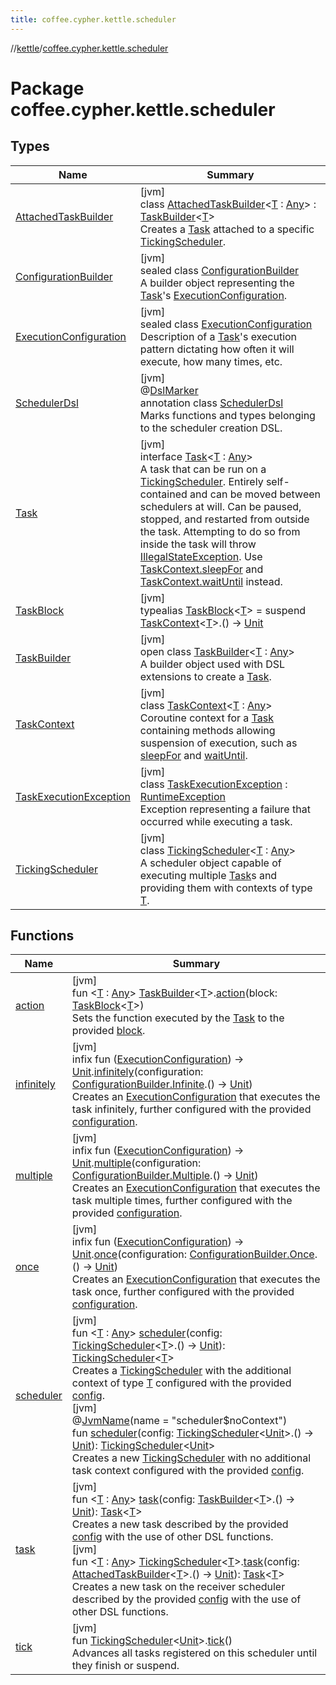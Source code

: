 ```yaml
---
title: coffee.cypher.kettle.scheduler
---
```

//[kettle](../../index.html)/[coffee.cypher.kettle.scheduler](index.html)



# Package coffee.cypher.kettle.scheduler



## Types


| Name | Summary |
|---|---|
| [AttachedTaskBuilder](-attached-task-builder/index.html) | [jvm]<br>class [AttachedTaskBuilder](-attached-task-builder/index.html)&lt;[T](-attached-task-builder/index.html) : [Any](https://kotlinlang.org/api/latest/jvm/stdlib/kotlin/-any/index.html)&gt; : [TaskBuilder](-task-builder/index.html)&lt;[T](-attached-task-builder/index.html)&gt; <br>Creates a [Task](-task/index.html) attached to a specific [TickingScheduler](-ticking-scheduler/index.html). |
| [ConfigurationBuilder](-configuration-builder/index.html) | [jvm]<br>sealed class [ConfigurationBuilder](-configuration-builder/index.html)<br>A builder object representing the [Task](-task/index.html)'s [ExecutionConfiguration](-execution-configuration/index.html). |
| [ExecutionConfiguration](-execution-configuration/index.html) | [jvm]<br>sealed class [ExecutionConfiguration](-execution-configuration/index.html)<br>Description of a [Task](-task/index.html)'s execution pattern dictating how often it will execute, how many times, etc. |
| [SchedulerDsl](-scheduler-dsl/index.html) | [jvm]<br>@[DslMarker](https://kotlinlang.org/api/latest/jvm/stdlib/kotlin/-dsl-marker/index.html)<br>annotation class [SchedulerDsl](-scheduler-dsl/index.html)<br>Marks functions and types belonging to the scheduler creation DSL. |
| [Task](-task/index.html) | [jvm]<br>interface [Task](-task/index.html)&lt;[T](-task/index.html) : [Any](https://kotlinlang.org/api/latest/jvm/stdlib/kotlin/-any/index.html)&gt;<br>A task that can be run on a [TickingScheduler](-ticking-scheduler/index.html). Entirely self-contained and can be moved between schedulers at will. Can be paused, stopped, and restarted from outside the task. Attempting to do so from inside the task will throw [IllegalStateException](https://kotlinlang.org/api/latest/jvm/stdlib/kotlin/-illegal-state-exception/index.html). Use [TaskContext.sleepFor](-task-context/sleep-for.html) and [TaskContext.waitUntil](-task-context/wait-until.html) instead. |
| [TaskBlock](index.html#-583629849%2FClasslikes%2F863300109) | [jvm]<br>typealias [TaskBlock](index.html#-583629849%2FClasslikes%2F863300109)&lt;[T](index.html#-583629849%2FClasslikes%2F863300109)&gt; = suspend [TaskContext](-task-context/index.html)&lt;[T](index.html#-583629849%2FClasslikes%2F863300109)&gt;.() -&gt; [Unit](https://kotlinlang.org/api/latest/jvm/stdlib/kotlin/-unit/index.html) |
| [TaskBuilder](-task-builder/index.html) | [jvm]<br>open class [TaskBuilder](-task-builder/index.html)&lt;[T](-task-builder/index.html) : [Any](https://kotlinlang.org/api/latest/jvm/stdlib/kotlin/-any/index.html)&gt;<br>A builder object used with DSL extensions to create a [Task](-task/index.html). |
| [TaskContext](-task-context/index.html) | [jvm]<br>class [TaskContext](-task-context/index.html)&lt;[T](-task-context/index.html) : [Any](https://kotlinlang.org/api/latest/jvm/stdlib/kotlin/-any/index.html)&gt;<br>Coroutine context for a [Task](-task/index.html) containing methods allowing suspension of execution, such as [sleepFor](-task-context/sleep-for.html) and [waitUntil](-task-context/wait-until.html). |
| [TaskExecutionException](-task-execution-exception/index.html) | [jvm]<br>class [TaskExecutionException](-task-execution-exception/index.html) : [RuntimeException](https://docs.oracle.com/en/java/javase/17/docs/api/java.base/java/lang/RuntimeException.html)<br>Exception representing a failure that occurred while executing a task. |
| [TickingScheduler](-ticking-scheduler/index.html) | [jvm]<br>class [TickingScheduler](-ticking-scheduler/index.html)&lt;[T](-ticking-scheduler/index.html) : [Any](https://kotlinlang.org/api/latest/jvm/stdlib/kotlin/-any/index.html)&gt;<br>A scheduler object capable of executing multiple [Task](-task/index.html)s and providing them with contexts of type [T](-ticking-scheduler/index.html). |


## Functions


| Name | Summary |
|---|---|
| [action](action.html) | [jvm]<br>fun &lt;[T](action.html) : [Any](https://kotlinlang.org/api/latest/jvm/stdlib/kotlin/-any/index.html)&gt; [TaskBuilder](-task-builder/index.html)&lt;[T](action.html)&gt;.[action](action.html)(block: [TaskBlock](index.html#-583629849%2FClasslikes%2F863300109)&lt;[T](action.html)&gt;)<br>Sets the function executed by the [Task](-task/index.html) to the provided [block](action.html). |
| [infinitely](infinitely.html) | [jvm]<br>infix fun ([ExecutionConfiguration](-execution-configuration/index.html)) -&gt; [Unit](https://kotlinlang.org/api/latest/jvm/stdlib/kotlin/-unit/index.html).[infinitely](infinitely.html)(configuration: [ConfigurationBuilder.Infinite](-configuration-builder/-infinite/index.html).() -&gt; [Unit](https://kotlinlang.org/api/latest/jvm/stdlib/kotlin/-unit/index.html))<br>Creates an [ExecutionConfiguration](-execution-configuration/index.html) that executes the task infinitely, further configured with the provided [configuration](infinitely.html). |
| [multiple](multiple.html) | [jvm]<br>infix fun ([ExecutionConfiguration](-execution-configuration/index.html)) -&gt; [Unit](https://kotlinlang.org/api/latest/jvm/stdlib/kotlin/-unit/index.html).[multiple](multiple.html)(configuration: [ConfigurationBuilder.Multiple](-configuration-builder/-multiple/index.html).() -&gt; [Unit](https://kotlinlang.org/api/latest/jvm/stdlib/kotlin/-unit/index.html))<br>Creates an [ExecutionConfiguration](-execution-configuration/index.html) that executes the task multiple times, further configured with the provided [configuration](multiple.html). |
| [once](once.html) | [jvm]<br>infix fun ([ExecutionConfiguration](-execution-configuration/index.html)) -&gt; [Unit](https://kotlinlang.org/api/latest/jvm/stdlib/kotlin/-unit/index.html).[once](once.html)(configuration: [ConfigurationBuilder.Once](-configuration-builder/-once/index.html).() -&gt; [Unit](https://kotlinlang.org/api/latest/jvm/stdlib/kotlin/-unit/index.html))<br>Creates an [ExecutionConfiguration](-execution-configuration/index.html) that executes the task once, further configured with the provided [configuration](once.html). |
| [scheduler](scheduler.html) | [jvm]<br>fun &lt;[T](scheduler.html) : [Any](https://kotlinlang.org/api/latest/jvm/stdlib/kotlin/-any/index.html)&gt; [scheduler](scheduler.html)(config: [TickingScheduler](-ticking-scheduler/index.html)&lt;[T](scheduler.html)&gt;.() -&gt; [Unit](https://kotlinlang.org/api/latest/jvm/stdlib/kotlin/-unit/index.html)): [TickingScheduler](-ticking-scheduler/index.html)&lt;[T](scheduler.html)&gt;<br>Creates a [TickingScheduler](-ticking-scheduler/index.html) with the additional context of type [T](scheduler.html) configured with the provided [config](scheduler.html).<br>[jvm]<br>@[JvmName](https://kotlinlang.org/api/latest/jvm/stdlib/kotlin.jvm/-jvm-name/index.html)(name = &quot;scheduler$noContext&quot;)<br>fun [scheduler](scheduler.html)(config: [TickingScheduler](-ticking-scheduler/index.html)&lt;[Unit](https://kotlinlang.org/api/latest/jvm/stdlib/kotlin/-unit/index.html)&gt;.() -&gt; [Unit](https://kotlinlang.org/api/latest/jvm/stdlib/kotlin/-unit/index.html)): [TickingScheduler](-ticking-scheduler/index.html)&lt;[Unit](https://kotlinlang.org/api/latest/jvm/stdlib/kotlin/-unit/index.html)&gt;<br>Creates a new [TickingScheduler](-ticking-scheduler/index.html) with no additional task context configured with the provided [config](scheduler.html). |
| [task](task.html) | [jvm]<br>fun &lt;[T](task.html) : [Any](https://kotlinlang.org/api/latest/jvm/stdlib/kotlin/-any/index.html)&gt; [task](task.html)(config: [TaskBuilder](-task-builder/index.html)&lt;[T](task.html)&gt;.() -&gt; [Unit](https://kotlinlang.org/api/latest/jvm/stdlib/kotlin/-unit/index.html)): [Task](-task/index.html)&lt;[T](task.html)&gt;<br>Creates a new task described by the provided [config](task.html) with the use of other DSL functions.<br>[jvm]<br>fun &lt;[T](task.html) : [Any](https://kotlinlang.org/api/latest/jvm/stdlib/kotlin/-any/index.html)&gt; [TickingScheduler](-ticking-scheduler/index.html)&lt;[T](task.html)&gt;.[task](task.html)(config: [AttachedTaskBuilder](-attached-task-builder/index.html)&lt;[T](task.html)&gt;.() -&gt; [Unit](https://kotlinlang.org/api/latest/jvm/stdlib/kotlin/-unit/index.html)): [Task](-task/index.html)&lt;[T](task.html)&gt;<br>Creates a new task on the receiver scheduler described by the provided [config](task.html) with the use of other DSL functions. |
| [tick](tick.html) | [jvm]<br>fun [TickingScheduler](-ticking-scheduler/index.html)&lt;[Unit](https://kotlinlang.org/api/latest/jvm/stdlib/kotlin/-unit/index.html)&gt;.[tick](tick.html)()<br>Advances all tasks registered on this scheduler until they finish or suspend. |

